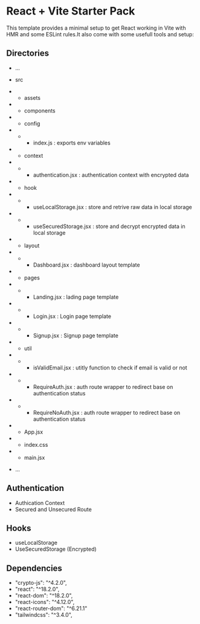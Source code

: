 # React + Vite Starter Pack

This template provides a minimal setup to get React working in Vite with HMR and some ESLint rules.It also come with some usefull tools and setup:

## Directories
- ...
- src
- - assets 
- - components 
- - config 
- - - index.js : exports env variables 
- - context 
- - - authentication.jsx : authentication context with encrypted data
- - hook 
- - - useLocalStorage.jsx : store and retrive raw data in local storage
- - - useSecuredStorage.jsx : store and decrypt encrypted data in local storage
- - layout 
- - - Dashboard.jsx : dashboard layout template
- - pages 
- - - Landing.jsx : lading page template
- - - Login.jsx : Login page template
- - - Signup.jsx : Signup page template
- - util 
- - - isValidEmail.jsx : utitly function to check if email is valid or not 
- - - RequireAuth.jsx : auth route wrapper to redirect base on authentication status
- - - RequireNoAuth.jsx : auth route wrapper to redirect base on authentication status
- - App.jsx 
- - index.css
- - main.jsx

- ...

## Authentication
- Authication Context 
- Secured and Unsecured Route

## Hooks
- useLocalStorage
- UseSecuredStorage (Encrypted)


## Dependencies
   - "crypto-js": "^4.2.0",
   -  "react": "^18.2.0",
   -  "react-dom": "^18.2.0",
   -  "react-icons": "^4.12.0",
   -  "react-router-dom": "^6.21.1"
   -  "tailwindcss": "^3.4.0",

